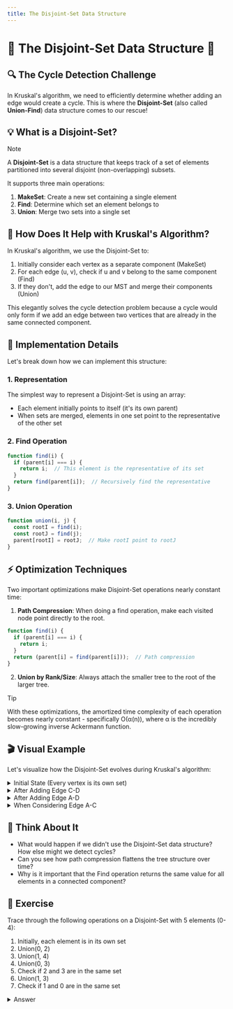 ```yaml
---
title: The Disjoint-Set Data Structure
---
```


# 🧰 The Disjoint-Set Data Structure 🧰

## 🔍 The Cycle Detection Challenge

In Kruskal's algorithm, we need to efficiently determine whether adding an edge would create a cycle. This is where the **Disjoint-Set** (also called **Union-Find**) data structure comes to our rescue!

## 💡 What is a Disjoint-Set?

> [!NOTE]
> A **Disjoint-Set** is a data structure that keeps track of a set of elements partitioned into several disjoint (non-overlapping) subsets.

It supports three main operations:
1. **MakeSet**: Create a new set containing a single element
2. **Find**: Determine which set an element belongs to
3. **Union**: Merge two sets into a single set

## 🧩 How Does It Help with Kruskal's Algorithm?

In Kruskal's algorithm, we use the Disjoint-Set to:
1. Initially consider each vertex as a separate component (MakeSet)
2. For each edge (u, v), check if u and v belong to the same component (Find)
3. If they don't, add the edge to our MST and merge their components (Union)

This elegantly solves the cycle detection problem because a cycle would only form if we add an edge between two vertices that are already in the same connected component.

## 🔄 Implementation Details

Let's break down how we can implement this structure:

### 1. Representation

The simplest way to represent a Disjoint-Set is using an array:
- Each element initially points to itself (it's its own parent)
- When sets are merged, elements in one set point to the representative of the other set

### 2. Find Operation

```javascript
function find(i) {
  if (parent[i] === i) {
    return i;  // This element is the representative of its set
  }
  return find(parent[i]);  // Recursively find the representative
}
```

### 3. Union Operation

```javascript
function union(i, j) {
  const rootI = find(i);
  const rootJ = find(j);
  parent[rootI] = rootJ;  // Make rootI point to rootJ
}
```

## ⚡ Optimization Techniques

Two important optimizations make Disjoint-Set operations nearly constant time:

1. **Path Compression**: When doing a find operation, make each visited node point directly to the root.

```javascript
function find(i) {
  if (parent[i] === i) {
    return i;
  }
  return (parent[i] = find(parent[i]));  // Path compression
}
```

2. **Union by Rank/Size**: Always attach the smaller tree to the root of the larger tree.

> [!TIP]
> With these optimizations, the amortized time complexity of each operation becomes nearly constant - specifically O(α(n)), where α is the incredibly slow-growing inverse Ackermann function.

## 🎬 Visual Example

Let's visualize how the Disjoint-Set evolves during Kruskal's algorithm:

<details>
<summary>Initial State (Every vertex is its own set)</summary>

```mermaid
graph TD;
    A((A)) --> A
    B((B)) --> B
    C((C)) --> C
    D((D)) --> D
```

Parent array: `[0, 1, 2, 3]` (each vertex points to itself)
</details>

<details>
<summary>After Adding Edge C-D</summary>

```mermaid
graph TD;
    A((A)) --> A
    B((B)) --> B
    C((C)) --> C
    D((D)) --> C
```

We perform `union(2, 3)` which makes D's parent point to C.  
Parent array: `[0, 1, 2, 2]`
</details>

<details>
<summary>After Adding Edge A-D</summary>

```mermaid
graph TD;
    A((A)) --> A
    B((B)) --> B
    C((C)) --> A
    D((D)) --> C
```

We perform `union(0, 3)` which makes C's parent point to A.  
Parent array: `[0, 1, 0, 2]`
</details>

<details>
<summary>When Considering Edge A-C</summary>

```mermaid
graph TD;
    A((A)) --> A
    B((B)) --> B
    C((C)) --> A
    D((D)) --> C
```

We check if A and C are in the same set:  
`find(0) = 0` and `find(2) = 0` (after path compression)  
Since they're in the same set, adding edge A-C would create a cycle!
</details>

## 🧠 Think About It

- What would happen if we didn't use the Disjoint-Set data structure? How else might we detect cycles?
- Can you see how path compression flattens the tree structure over time?
- Why is it important that the Find operation returns the same value for all elements in a connected component?

## 🧪 Exercise

Trace through the following operations on a Disjoint-Set with 5 elements (0-4):
1. Initially, each element is in its own set
2. Union(0, 2)
3. Union(1, 4)
4. Union(0, 3)
5. Check if 2 and 3 are in the same set
6. Union(1, 3)
7. Check if 1 and 0 are in the same set

<details>
<summary>Answer</summary>

Initial parent array: `[0, 1, 2, 3, 4]`

After Union(0, 2): `[0, 1, 0, 3, 4]`

After Union(1, 4): `[0, 1, 0, 3, 1]`

After Union(0, 3): `[0, 1, 0, 0, 1]`

Check if 2 and 3 are in the same set:
- find(2) = 0
- find(3) = 0
- Yes, they are in the same set!

After Union(1, 3):
- find(1) = 1
- find(3) = 0
- Make parent[1] = 0
- `[0, 0, 0, 0, 1]`

Check if 1 and 0 are in the same set:
- find(1) = 0
- find(0) = 0
- Yes, they are in the same set!
</details> 